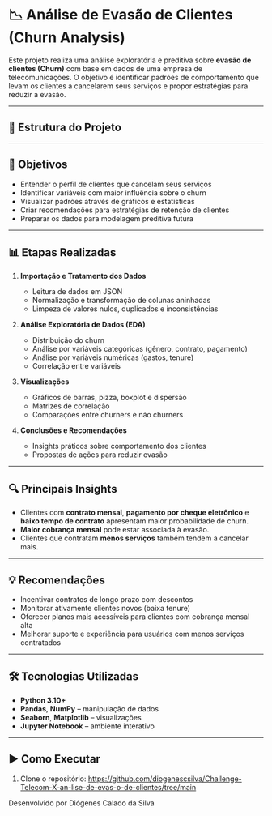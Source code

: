 # 📉 Análise de Evasão de Clientes (Churn Analysis)

Este projeto realiza uma análise exploratória e preditiva sobre **evasão de clientes (Churn)** com base em dados de uma empresa de telecomunicações. O objetivo é identificar padrões de comportamento que levam os clientes a cancelarem seus serviços e propor estratégias para reduzir a evasão.

---

## 📁 Estrutura do Projeto

---

## 📌 Objetivos

- Entender o perfil de clientes que cancelam seus serviços
- Identificar variáveis com maior influência sobre o churn
- Visualizar padrões através de gráficos e estatísticas
- Criar recomendações para estratégias de retenção de clientes
- Preparar os dados para modelagem preditiva futura

---

## 📊 Etapas Realizadas

1. **Importação e Tratamento dos Dados**
   - Leitura de dados em JSON
   - Normalização e transformação de colunas aninhadas
   - Limpeza de valores nulos, duplicados e inconsistências

2. **Análise Exploratória de Dados (EDA)**
   - Distribuição do churn
   - Análise por variáveis categóricas (gênero, contrato, pagamento)
   - Análise por variáveis numéricas (gastos, tenure)
   - Correlação entre variáveis

3. **Visualizações**
   - Gráficos de barras, pizza, boxplot e dispersão
   - Matrizes de correlação
   - Comparações entre churners e não churners

4. **Conclusões e Recomendações**
   - Insights práticos sobre comportamento dos clientes
   - Propostas de ações para reduzir evasão

---

## 🔍 Principais Insights

- Clientes com **contrato mensal**, **pagamento por cheque eletrônico** e **baixo tempo de contrato** apresentam maior probabilidade de churn.
- **Maior cobrança mensal** pode estar associada à evasão.
- Clientes que contratam **menos serviços** também tendem a cancelar mais.

---

## 💡 Recomendações

- Incentivar contratos de longo prazo com descontos
- Monitorar ativamente clientes novos (baixa tenure)
- Oferecer planos mais acessíveis para clientes com cobrança mensal alta
- Melhorar suporte e experiência para usuários com menos serviços contratados

---

## 🛠️ Tecnologias Utilizadas

- **Python 3.10+**
- **Pandas**, **NumPy** – manipulação de dados
- **Seaborn**, **Matplotlib** – visualizações
- **Jupyter Notebook** – ambiente interativo

---

## ▶️ Como Executar

1. Clone o repositório:
   https://github.com/diogenescsilva/Challenge-Telecom-X-an-lise-de-evas-o-de-clientes/tree/main
   
Desenvolvido por Diógenes Calado da Silva 

